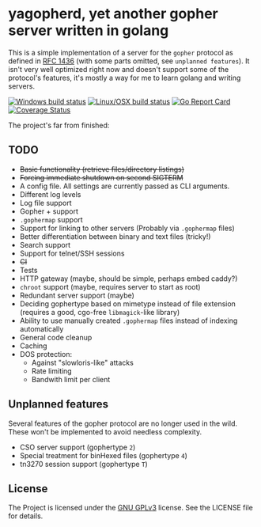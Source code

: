 # yagopherd, yet another gopher server written in golang

This is a simple implementation of a server for the `gopher` protocol as defined in [RFC 1436](https://tools.ietf.org/html/rfc1436) (with some parts omitted, see `unplanned features`).
It isn't very well optimized right now and doesn't support some of the protocol's features, it's mostly a way for me to learn golang and writing servers.

[![Windows build status](https://ci.appveyor.com/api/projects/status/ik3q9xkr6cc1eufw/branch/master?svg=true)](https://ci.appveyor.com/project/casept/yagopherd/branch/master)
[![Linux/OSX build status](https://travis-ci.org/casept/yagopherd.svg?branch=master)](https://travis-ci.org/casept/yagopherd)
[![Go Report Card](https://goreportcard.com/badge/github.com/casept/yagopherd)](https://goreportcard.com/report/github.com/casept/yagopherd)
[![Coverage Status](https://coveralls.io/repos/github/casept/yagopherd/badge.svg?branch=master)](https://coveralls.io/github/casept/yagopherd?branch=master)

The project's far from finished:

## TODO

* ~~Basic functionality (retrieve files/directory listings)~~
* ~~Forcing immediate shutdown on second SIGTERM~~
* A config file. All settings are currently passed as CLI arguments.
* Different log levels
* Log file support
* Gopher + support
* `.gophermap` support
* Support for linking to other servers (Probably via `.gophermap` files)
* Better differentiation between binary and text files (tricky!)
* Search support
* Support for telnet/SSH sessions
* ~~CI~~
* Tests
* HTTP gateway (maybe, should be simple, perhaps embed caddy?)
* `chroot` support (maybe, requires server to start as root)
* Redundant server support (maybe)
* Deciding gophertype based on mimetype instead of file extension (requires a good, cgo-free `libmagick`-like library)
* Ability to use manually created `.gophermap` files instead of indexing automatically
* General code cleanup
* Caching
* DOS protection:
	* Against "slowloris-like" attacks
	* Rate limiting
	* Bandwith limit per client

## Unplanned features

Several features of the gopher protocol are no longer used in the wild. These won't be implemented to avoid needless complexity.

* CSO server support (gophertype `2`)
* Special treatment for binHexed files (gophertype `4`)
* tn3270 session support (gophertype `T`)

## License
The Project is licensed under the [GNU GPLv3](https://www.gnu.org/licenses/gpl-3.0.html) license. See the LICENSE file for details.
